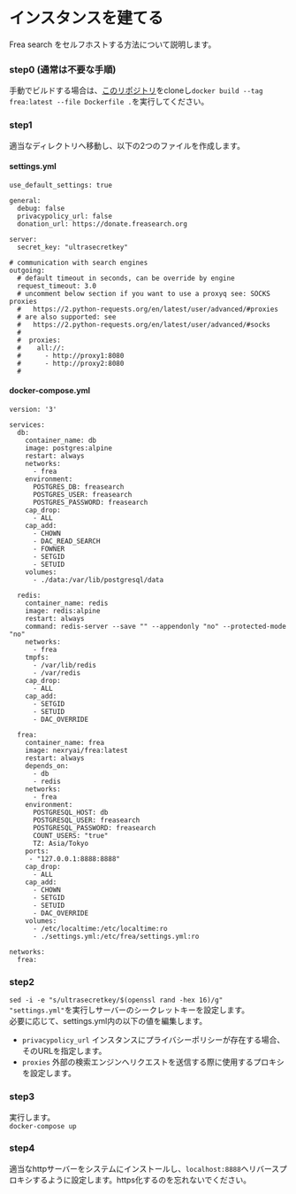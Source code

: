 # インスタンスを建てる
Frea search をセルフホストする方法について説明します。

### step0 (通常は不要な手順)
手動でビルドする場合は、[このリポジトリ](https://git.freasearch.org/frea/search)をcloneし`docker build --tag frea:latest --file Dockerfile .`を実行してください。

### step1
適当なディレクトリへ移動し、以下の2つのファイルを作成します。

#### settings.yml
```
use_default_settings: true

general:
  debug: false
  privacypolicy_url: false
  donation_url: https://donate.freasearch.org

server:
  secret_key: "ultrasecretkey"
  
# communication with search engines
outgoing:
  # default timeout in seconds, can be override by engine
  request_timeout: 3.0
  # uncomment below section if you want to use a proxyq see: SOCKS proxies
  #   https://2.python-requests.org/en/latest/user/advanced/#proxies
  # are also supported: see
  #   https://2.python-requests.org/en/latest/user/advanced/#socks
  #
  #  proxies:
  #    all://:
  #      - http://proxy1:8080
  #      - http://proxy2:8080
  #
```

#### docker-compose.yml
```
version: '3'

services:
  db:
    container_name: db
    image: postgres:alpine
    restart: always
    networks:
      - frea
    environment:
      POSTGRES_DB: freasearch
      POSTGRES_USER: freasearch
      POSTGRES_PASSWORD: freasearch
    cap_drop:
      - ALL
    cap_add:
      - CHOWN
      - DAC_READ_SEARCH
      - FOWNER
      - SETGID
      - SETUID
    volumes:
      - ./data:/var/lib/postgresql/data

  redis:
    container_name: redis
    image: redis:alpine
    restart: always
    command: redis-server --save "" --appendonly "no" --protected-mode "no"
    networks:
      - frea
    tmpfs:
      - /var/lib/redis
      - /var/redis
    cap_drop:
      - ALL
    cap_add:
      - SETGID
      - SETUID
      - DAC_OVERRIDE

  frea:
    container_name: frea
    image: nexryai/frea:latest
    restart: always
    depends_on:
      - db
      - redis
    networks:
      - frea
    environment:
      POSTGRESQL_HOST: db
      POSTGRESQL_USER: freasearch
      POSTGRESQL_PASSWORD: freasearch
      COUNT_USERS: "true"
      TZ: Asia/Tokyo
    ports:
     - "127.0.0.1:8888:8888"
    cap_drop:
      - ALL
    cap_add:
      - CHOWN
      - SETGID
      - SETUID
      - DAC_OVERRIDE
    volumes:
      - /etc/localtime:/etc/localtime:ro
      - ./settings.yml:/etc/frea/settings.yml:ro

networks:
  frea:

```

### step2
`sed -i -e "s/ultrasecretkey/$(openssl rand -hex 16)/g" "settings.yml"`を実行しサーバーのシークレットキーを設定します。  
必要に応じて、settings.yml内の以下の値を編集します。

 - `privacypolicy_url` インスタンスにプライバシーポリシーが存在する場合、そのURLを指定します。
 - `proxies` 外部の検索エンジンへリクエストを送信する際に使用するプロキシを設定します。


### step3
実行します。  
`docker-compose up`

### step4
適当なhttpサーバーをシステムにインストールし、`localhost:8888`へリバースプロキシするように設定します。https化するのを忘れないでください。
